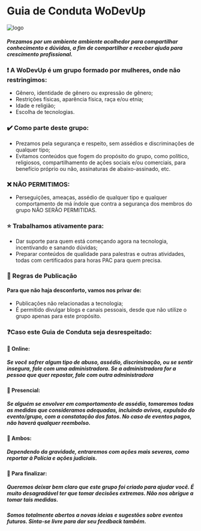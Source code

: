 # Guia de Conduta WoDevUp

![logo](https://i.ibb.co/m4Nb9VL/logo-evento.png#center)

##### Prezamos por um ambiente ambiente acolhedor para compartilhar conhecimento e dúvidas, a fim de compartilhar e receber ajuda para crescimento profissional.

### :exclamation: A  WoDevUp é um grupo formado por mulheres, onde não restringimos:
* Gênero, identidade de gênero ou expressão de gênero;
* Restrições físicas, aparência física, raça e/ou etnia;
* Idade e religião;
* Escolha de tecnologias.

### :heavy_check_mark: Como parte deste grupo:
* Prezamos pela segurança e respeito, sem assédios e discriminações de qualquer tipo;
* Evitamos conteúdos que fogem do propósito do grupo, como político, religiosos, compartilhamento de ações sociais e/ou comerciais, para benefício próprio ou não, assinaturas de abaixo-assinado, etc.

### :x: NÃO PERMITIMOS:
* Perseguições, ameaças, assédio de qualquer tipo e qualquer comportamento de má índole que contra a segurança dos membros do grupo NÃO SERÃO PERMITIDAS.

### :star: Trabalhamos ativamente para:
* Dar suporte para quem está começando agora na tecnologia, incentivando e sanando dúvidas;
* Preparar conteúdos de qualidade para palestras e outras atividades, todas com certificados para horas PAC para quem precisa.

### :memo: Regras de Publicação
#### Para que não haja desconforto, vamos nos privar de:
* Publicações não relacionadas a tecnologia;
* É permitido divulgar blogs e canais pessoais, desde que não utilize o grupo apenas para este propósito.

### :question:Caso este Guia de Conduta seja desrespeitado:
#### :small_orange_diamond: Online:
##### Se você sofrer algum tipo de abuso, assédio, discriminação, ou se sentir insegura, fale com uma administradora. Se a administradora for a pessoa que quer repostar, fale com outra administradora

#### :small_blue_diamond: Presencial:
##### Se alguém se envolver em comportamento de assédio, tomaremos todas as medidas que consideramos adequadas, incluindo avivos, expulsão do evento/grupo, com a constatação dos fatos. No caso de eventos pagos, não haverá qualquer reembolso.

#### :small_orange_diamond: Ambos:
##### Dependendo da gravidade, entraremos com ações mais severas, como reportar à Polícia e ações judiciais.

#### :small_blue_diamond: Para finalizar: 
##### Queremos deixar bem claro que este grupo foi criado para ajudar você. É muito desagradável ter que tomar decisões extremas. Não nos obrigue a tomar tais medidas. 
##### Somos totalmente abertos a novas ideias e sugestões sobre eventos futuros.  Sinta-se livre para dar seu feedback também.
